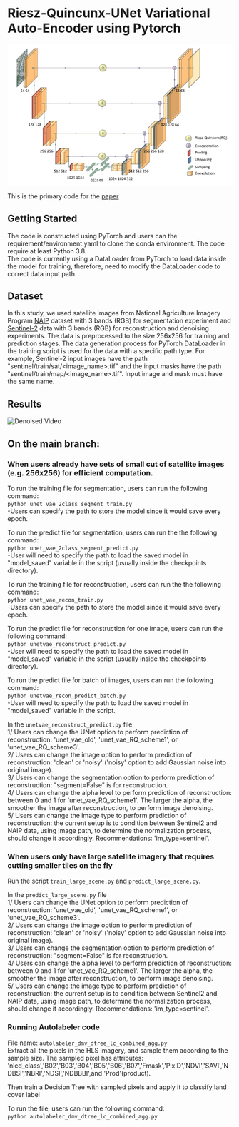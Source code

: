 # Riesz-Quincunx-UNet Variational Auto-Encoder using Pytorch
![Model Architecture](/figs/rqunetvae_architecture.png) <br>

This is the primary code for the [paper](https://arxiv.org/pdf/2208.12810.pdf)
## Getting Started
The code is constructed using PyTorch and users can the requirement/environment.yaml to clone the conda environment. The code require at least Python 3.8.<br>
The code is currently using a DataLoader from PyTorch to load data inside the model for training, therefore, need to modify the DataLoader code to correct data input path.<br>

## Dataset
In this study, we used satellite images from National Agriculture Imagery Program [NAIP](https://www.usgs.gov/search?keywords=Products%20and%20Datasets) dataset with 3 bands (RGB) for segmentation experiment and [Sentinel-2](https://scihub.copernicus.eu/) data with 3 bands (RGB) for reconstruction and denoising experiments. 
The data is preprocessed to the size 256x256 for training and prediction stages.
The data generation process for PyTorch DataLoader in the training script is used for the data with a specific path type. For example, Sentinel-2 input images have the path "sentinel/train/sat/<image_name>.tif" and the input masks have the path "sentinel/train/map/<image_name>.tif". Input image and mask must have the same name.<br>

## Results
![Denoised Video](/figs/vido_1932_compare.gif) <br>

## On the main branch:
### When users already have sets of small cut of satellite images (e.g. 256x256) for efficient computation.
To run the training file for segmentation, users can run the following command: <br>
```python unet_vae_2class_segment_train.py``` <br>
-Users can specify the path to store the model since it would save every epoch.<br>

To run the predict file for segmentation, users can run the the following command: <br>
```python unet_vae_2class_segment_predict.py``` <br>
-User will need to specify the path to load the saved model in "model_saved" variable in the script (usually inside the checkpoints directory).<br>

To run the training file for reconstruction, users can run the the following command: <br>
```python unet_vae_recon_train.py``` <br>
-Users can specify the path to store the model since it would save every epoch.<br>

To run the predict file for reconstruction for one image, users can run the following command: <br>
```python unetvae_reconstruct_predict.py``` <br>
-User will need to specify the path to load the saved model in "model_saved" variable in the script (usually inside the checkpoints directory).<br>

To run the predict file for batch of images, users can run the following command: <br>
```python unetvae_recon_predict_batch.py``` <br>
-User will need to specify the path to load the saved model in "model_saved" variable in the script.<br>

In the ```unetvae_reconstruct_predict.py``` file<br>
1/ Users can change the UNet option to perform prediction of reconstruction: 'unet_vae_old', 'unet_vae_RQ_scheme1', or 'unet_vae_RQ_scheme3'.<br>
2/ Users can change the image option to perform prediction of reconstruction: 'clean' or 'noisy' ('noisy' option to add Gaussian noise into original image).<br>
3/ Users can change the segmentation option to perform prediction of reconstruction: "segment=False" is for reconstruction.<br>
4/ Users can change the alpha level to perform prediction of reconstruction: between 0 and 1 for 'unet_vae_RQ_scheme1'. The larger the alpha, the smoother the image after reconstruction, to perform image denoising.<br>
5/ Users can change the image type to perform prediction of reconstruction: the current setup is to condition between Sentinel2 and NAIP data, using image path, to determine the normalization process, should change it accordingly. Recommendations: 'im_type=sentinel'.<br>

### When users only have large satellite imagery that requires cutting smaller tiles on the fly
Run the script ```train_large_scene.py``` and ```predict_large_scene.py```.<br>

In the ```predict_large_scene.py``` file<br>
1/ Users can change the UNet option to perform prediction of reconstruction: 'unet_vae_old', 'unet_vae_RQ_scheme1', or 'unet_vae_RQ_scheme3'.<br>
2/ Users can change the image option to perform prediction of reconstruction: 'clean' or 'noisy' ('noisy' option to add Gaussian noise into original image).<br>
3/ Users can change the segmentation option to perform prediction of reconstruction: "segment=False" is for reconstruction.<br>
4/ Users can change the alpha level to perform prediction of reconstruction: between 0 and 1 for 'unet_vae_RQ_scheme1'. The larger the alpha, the smoother the image after reconstruction, to perform image denoising.<br>
5/ Users can change the image type to perform prediction of reconstruction: the current setup is to condition between Sentinel2 and NAIP data, using image path, to determine the normalization process, should change it accordingly. Recommendations: 'im_type=sentinel'.<br>

### Running Autolabeler code
File name: ```autolabeler_dmv_dtree_lc_combined_agg.py``` <br>
Extract all the pixels in the HLS imagery, and sample them according to the sample size. The sampled pixel has attributes: 'nlcd_class','B02','B03','B04','B05','B06','B07','Fmask','PixID','NDVI','SAVI','NDBSI','NBRI','NDSI','NDBBBI',and 'Prod'(product). 

Then train a Decision Tree with sampled pixels and apply it to classify land cover label 

To run the file, users can run the following command:<br>
```python autolabeler_dmv_dtree_lc_combined_agg.py```

